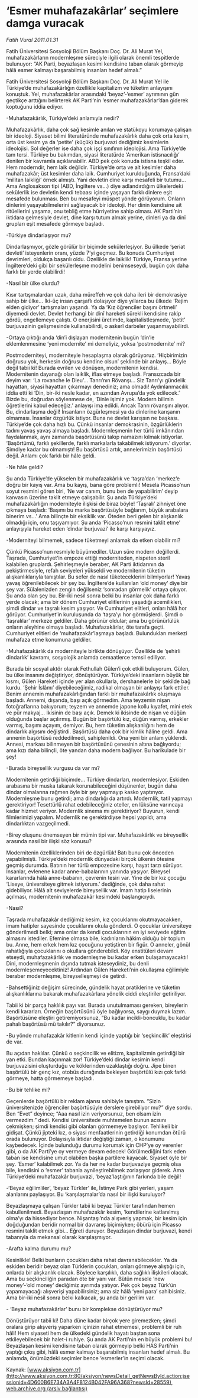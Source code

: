 # ‘Esmer muhafazakârlar’ seçimlere damga vuracak

*Fatih Vural 2011.01.31*

<font class="agenda2NewsSpot">
 Fatih Üniversitesi Sosyoloji Bölüm Başkanı Doç. Dr. Ali Murat Yel, muhafazakârların modernleşme süreciyle ilgili olarak önemli tespitlerde bulunuyor: “AK Parti, beyazlaşan kesimi kendisine taban olarak görmeyip hâlâ esmer kalmayı başarabilmiş insanları hedef almalı.”
</font>
<font class="newsDetail">
 <p>
 </p>
 <p class="MsoNormal">
  Fatih Üniversitesi Sosyoloji Bölüm Başkanı Doç. Dr. Ali Murat Yel ile Türkiye’de muhafazakârlığın özellikle kapitalizm ve tüketim anlayışını konuştuk. Yel, muhafazakârlar arasındaki ‘beyaz’-‘esmer’ ayrımının gün geçtikçe arttığını belirterek AK Parti’nin ‘esmer muhafazakârlar’dan giderek koptuğunu iddia ediyor.
 </p>
 <p class="MsoNormal">
  -Muhafazakârlık, Türkiye’deki anlamıyla nedir?
 </p>
 <p class="MsoNormal">
  Muhafazakârlık, daha çok sağ kesimle anılan ve statükoyu korumaya çalışan bir ideoloji. Siyaset bilimi literatüründe muhafazakârlık daha çok orta kesim, orta üst kesim ya da ‘petite’ (küçük) burjuvazi dediğimiz kesimlerin ideolojisi. Sol değerler ise daha çok işçi sınıfının ideolojisi. Ama Türkiye’de tam tersi. Türkiye bu bakımdan, siyasi literatürde ‘Amerikan istisnacılığı’ denilen bir kavramla açıklanabilir. ABD pek çok konuda istisna teşkil eder. Hem moderndir, hem laik değildir. Türkiye’de orta ve alt kesimler daha muhafazakâr; üst kesimler daha laik. Cumhuriyet kurulduğunda, Fransa’daki ‘militan laikliği’ örnek almıştı. Yani devletin dine karşı mesafeli bir tutumu… Ama Anglosakson tipi (ABD, İngiltere vs…)
  <span>
  </span>
  diye adlandırdığım ülkelerdeki sekülerlik ise devletin kendi tebaası içinde yaşayan farklı dinlere eşit mesafede bulunması. Ben bu mesafeyi müspet yönde görüyorum. Onların dinlerini yaşayabilmelerini sağlayacak bir ideoloji. Her dinin kendisine ait ritüellerini yaşama, onu tebliğ etme hürriyetine sahip olması. AK Parti’nin iktidara gelmesiyle devlet, dine karşı tutum almak yerine, dinleri ya da dinî grupları eşit mesafede görmeye başladı.
 </p>
 <p class="MsoNormal">
  -Türkiye dindarlaşıyor mu?
 </p>
 <p class="MsoNormal">
  Dindarlaşmıyor, gözle görülür bir biçimde sekülerleşiyor. Bu ülkede ‘şeriat devleti’ isteyenlerin oranı, yüzde 7’yi geçmez. Bu konuda Cumhuriyet devrimleri, oldukça başarılı oldu. Özellikle de laiklik! Türkiye, Fransa yerine İngiltere’deki gibi bir sekülerleşme modelini benimseseydi, bugün çok daha farklı bir yerde olabilirdi!
 </p>
 <p class="MsoNormal">
  -Nasıl bir ülke olurdu?
 </p>
 <p class="MsoNormal">
  Kısır tartışmalardan uzak, daha müreffeh ve çok daha ileri bir demokrasiye sahip bir ülke... İki-üç insan çarşaflı dolaşıyor diye yıllarca bu ülkede ‘Rejim elden gidiyor’ tartışmaları yaşandı. Ya da ‘Kız öğrenciler başını örtmeli’ diyemedi devlet. Devlet herhangi bir dinî hareketi sürekli kendisine rakip gördü, engellemeye çalıştı. O enerjisini üretimde, kapitalistleşmede, ‘petit’ burjuvazinin gelişmesinde kullanabilirdi, o askerî darbeler yaşanmayabilirdi.
 </p>
 <p class="MsoNormal">
  -Ortaya çıktığı anda ‘din’i dışlayan modernitenin bugün ‘din’le eklemlenmesine ‘yeni modernite’ mi demeliyiz, yoksa ‘postmodernite’ mi?
 </p>
 <p class="MsoNormal">
  Postmoderniteyi, moderniteyle hesaplaşma olarak görüyoruz. ‘Hiçbirimizin doğrusu yok, herkesin doğrusu kendine olsun’ şeklinde bir anlayış… Böyle değil tabii ki! Burada evrilen ve dönüşen, modernitenin kendisi. Modernitenin dayanağı olan laiklik, iflas etmeye başladı. Fransızcada bir deyim var: ‘La rovanche le Dieu’… Tanrı’nın Rövanşı… Siz Tanrı’yı gündelik hayattan, siyasi hayattan çıkarmayı denediniz; ama olmadı! Aydınlanmacılık iddia etti ki ‘Din, bir-iki nesle kadar, en azından Avrupa’da yok edilecek.’ Bizde bu, doğrudan söylenmese de, ‘Dinle işimiz yok. Modern bilimin öğretilerini kabul edeceğiz.’ anlayışı ima edildi. Ancak Tanrı rövanşını alıyor. Bu, dindarlaşma değil! İnsanların özgürleşmesi ya da dinlerine karışanın olmaması. İnsanlar özgürlük istiyor. Buna ne devlet karışsın ne başkası. Türkiye’de çok daha hızlı bu. Çünkü insanlar demokrasinin, özgürlüklerin tadını yavaş yavaş almaya başladı. Modernleşmenin her türlü imkânından faydalanmak, aynı zamanda başörtüsünü takıp namazını kılmak istiyorlar. ‘Başörtümü, farklı şekillerde, farklı markalarla takabilmek istiyorum.’ diyorlar. Şimdiye kadar
  <span>
  </span>
  bu olmamıştı! Bu başörtüsü artık, annelerimizin başörtüsü değil. Anlamı çok farklı bir hâle geldi.
 </p>
 <p class="MsoNormal">
  -Ne hâle geldi?
 </p>
 <p class="MsoNormal">
  Şu anda Türkiye’de yükselen bir muhafazakârlık ve ‘taşra’dan ‘merkez’e doğru bir kayış var. Ama bu kayış, bana göre problemli! Mesela Picasso’nun soyut resmini gören biri, ‘Ne var canım, bunu ben de yapabilirim’ deyip kanvasın üzerine taklit etmeye çalışabilir. Şu anda Türkiye’deki muhafazakârlığın moderniteyle ilişkisi de biraz böyle! ‘Taşralı’ zihniyet öne çıkmaya başladı: ‘Başımı bu marka başörtüsüyle bağlarım, büyük arabalara binerim vs…’ Ama bilinçte bir eksiklik var. Öteden beri gelen bir alışkanlık olmadığı için, onu taşıyamıyor. Şu anda ‘Picasso’nun resmini taklit etme’ anlayışıyla hareket eden ‘dindar burjuvazi’ ile karşı karşıyayız.
 </p>
 <p class="MsoNormal">
  -Moderniteyi bilmemek, sadece tüketmeyi anlamak da etken olabilir mi?
 </p>
 <p class="MsoNormal">
  Çünkü Picasso’nun resmiyle büyümediler. Uzun süre modern değillerdi. Taşrada, Cumhuriyet’in empoze ettiği moderniteden, nispeten steril kalabilen gruplardı. Şehirleşmeyle beraber, AK Parti iktidarının da pekiştirmesiyle, refah seviyeleri yükseldi ve modernitenin tüketim alışkanlıklarıyla tanıştılar. Bu sefer de nasıl tüketeceklerini bilmiyorlar! Yavaş yavaş öğrenilebilecek bir şey bu. İngiltere’de kullanılan ‘old money’ diye bir şey var. Sülalenizden zengin değilseniz ‘sonradan görmelik’ ortaya çıkıyor. Şu anda olan şey bu. Bir-iki nesil sonra belki bu insanlar çok daha farklı yerde olacak; ama bir dönem Cumhuriyet elitlerinin yaşadığı acemilikleri, şimdi dindar ve taşralı kesim yaşıyor. Ve Cumhuriyet elitleri, onları hâlâ hor görüyor. Cumhuriyet’in kuruluşunda da ‘taşra’yı hor görmüşlerdi. Şimdi o ‘taşralılar’ merkeze geldiler. Daha görünür oldular; ama bu görünürlülük onların aleyhine olmaya başladı. Muhafazakârlar, öte tarafa geçti. Cumhuriyet elitleri de ‘muhafazakâr’laşmaya başladı. Bulundukları merkezi muhafaza etme konumuna geldiler.
 </p>
 <p class="MsoNormal">
  -Muhafazakârlık da moderniteyle birlikte dönüşüyor. Özellikle de ‘şehirli dindarlık’ kavramı, sosyolojik anlamda cemaatlerce temsil ediliyor.
 </p>
 <p class="MsoNormal">
  Burada bir sosyal aktör olarak Fethullah Gülen’i çok etkili buluyorum. Gülen, bu ülke insanını değiştiriyor, dönüştürüyor. Türkiye’deki insanların büyük bir kısmı, Gülen Hareketi içinde yer alan okullarla, dershanelerle bir şekilde bağ kurdu. ‘Şehir İslâmı’ diyebileceğimiz, radikal olmayan bir anlayışı fark ettiler. Benim annemin muhafazakârlığından farklı bir muhafazakârlık oluşmaya başladı. Annemi, dışarıda, başı açık görmedim. Ama teyzemin nişan fotoğraflarına bakıyorum; teyzem ve annemde japone kollu kıyafet, mini etek ve pür makyaj… İkisinin de başı açık. Demek ki ikisinde de nişan ve düğün olduğunda başlar açılırmış. Bugün bir başörtülü kız, düğün varmış, erkekler varmış, başımı açayım, demiyor. Bu, hem tüketim alışkanlığını hem de dindarlık algısını değiştirdi. Başörtüsü daha çok bir kimlik hâline geldi. Ama annenin başörtüsü reddedilmedi, sahiplenildi. Ona yeni bir anlam yüklendi. Annesi, markası bilinmeyen bir başörtüsünü çenesinin altına bağlıyordu; ama kızı daha bilinçli, öte yandan daha modern bağlıyor. Bu harikulade bir şey!
 </p>
 <p class="MsoNormal">
  -Burada bireysellik vurgusu da var mı?
 </p>
 <p class="MsoNormal">
  Modernitenin getirdiği biçimde… Türkiye dindarları, modernleşiyor. Eskiden arabasına bir muska takarak korunabileceğini düşünenler, bugün daha dindar olmalarına rağmen öyle bir şey yapmayıp kasko yaptırıyor. Modernleşme bunu getirdi; ama dindarlığı da artırdı. Modernlik, tatil yapmayı gerektiriyor! Tesettürlü rahat edebileceğiniz oteller, en lüksüne varıncaya kadar hizmet veriyor. Modernlik sinema mı gerektiriyor? Buyurun, kendi filmlerimizi yapalım. Modernlik ne gerektirdiyse hepsi yapıldı; ama dindarlıktan vazgeçilmedi.
 </p>
 <p class="MsoNormal">
  -Birey oluşunu önemseyen bir mümin tipi var. Muhafazakârlık ve bireysellik arasında nasıl bir ilişki söz konusu?
 </p>
 <p class="MsoNormal">
  Modernitenin özelliklerinden biri de özgürlük! Batı bunu çok önceden yapabilmişti. Türkiye’deki modernlik dünyadaki birçok ülkenin ötesine geçmiş durumda. Batının her türlü empozesine karşı, hayat tarzı sürüyor. İnsanlar, evlenene kadar anne-babalarının yanında yaşıyor. Bireysel kararlarında hâlâ anne-babanın, çevrenin tesiri var. Yine de bir kız çocuğu ‘Liseye, üniversiteye gitmek istiyorum.’ dediğinde, çok daha rahat gidebiliyor. Hâlâ alt seviyelerde bireysellik var. İmam hatip liselerinin açılması, modernitenin muhafazakâr kesimdeki başlangıcıydı.
 </p>
 <p class="MsoNormal">
  -Nasıl?
 </p>
 <p class="MsoNormal">
  Taşrada muhafazakâr dediğimiz kesim, kız çocuklarını okutmayacakken, imam hatipler sayesinde çocuklarını okula gönderdi. O çocuklar üniversiteye gönderilmedi belki; ama onlar da kendi çocuklarının en iyi seviyede eğitim almasını istediler. Efemine olmasa bile, kadınların hâkim olduğu bir toplum bu. Anne, hem erkek hem kız çocuğunu yetiştiren bir figür. O anneler, gönül rahatlığıyla çocuklarını o okullara gönderebildi. Köy enstitüleri devam etseydi, muhafazakârlık ve modernleşme bu kadar erken bulaşamayacaktı! Dini, modernleşmenin dışında tutmak isteseydiniz, bu denli modernleşemeyecektiniz! Ardından Gülen Hareketi’nin okullaşma eğilimiyle beraber modernleşme, bireyselleşmeyi de getirdi.
 </p>
 <p class="MsoNormal">
  -Bahsettiğiniz değişim sürecinde, gündelik hayat pratiklerine ve tüketim alışkanlıklarına bakarak muhafazakârlara yönelik ciddi eleştiriler getiriliyor.
 </p>
 <p class="MsoNormal">
  Tabii ki bir parça haklılık payı var. Burada unutulmaması gereken, bireylerin kendi kararları. Örneğin başörtüsünü öyle bağlıyorsa, saygı duymak lazım. Başörtüsüne eleştiri getiremiyorsunuz, “Bu kadar incikli-boncuklu, bu kadar pahalı başörtüsü mü takılır?” diyorsunuz.
 </p>
 <p class="MsoNormal">
  -Bu yönde muhafazakâr kitlenin kendi içinde yaptığı bir ‘seçkincilik’ eleştirisi de var.
 </p>
 <p class="MsoNormal">
  Bu açıdan haklılar. Çünkü o seçkincilik ve elitizm, kapitalizmin getirdiği bir yan etki. Bundan kaçınmak zor! Türkiye’deki dindar kesimin kendi burjuvazisini oluşturduğu ve köklerinden uzaklaştığı doğru. Jipe binen başörtülü bir genç kız, otobüs durağında bekleyen başörtülü kızı çok farklı görmeye, hatta görmemeye başladı.
 </p>
 <p class="MsoNormal">
  -Bu bir tehlike mi?
 </p>
 <p class="MsoNormal">
  Geçenlerde başörtülü bir reklam ajansı sahibiyle tanıştım. “Sizin üniversitenizde öğrenciler başörtüsüyle derslere girebiliyor mu?” diye sordu. Ben “Evet” deyince; “Aaa nasıl izin veriyorsunuz, ben olsam izin vermezdim.” dedi. Kendisi üniversitede muhtemelen bunun acısını çekmişken; şimdi kendisi gibi olanları görmemeye başlıyor. Tehlikeli bir gidişat. Çünkü jipteki kız, o siyasi menfaatlerinin getirdiği konumdan ötürü orada bulunuyor. Dolayısıyla iktidar değiştiği zaman, o konumunu kaybedecek. İçinde bulunduğu durumu korumak için CHP’ye oy verenler gibi, o da AK Parti’ye oy vermeye devam edecek! Görülmediğini fark eden taban ise kendisine umut olabilen başka partilere kayacak. Siyaset öyle bir şey. ‘Esmer’ kalabilmek zor. Ya da her ne kadar burjuvaziye geçmiş olsa bile, kendisini o ‘esmer’ tabanla aynileştirebilmek zorlaşıyor giderek. Ama Türkiye’deki muhafazakâr burjuvazi, ‘beyaz’laştığının farkında bile değil!
 </p>
 <p class="MsoNormal">
  -‘Beyaz eğilimliler’, ‘beyaz Türkler’ ile, İstinye Park gibi yerleri, yaşam alanlarını paylaşıyor. Bu ‘karşılaşmalar’da nasıl bir ilişki kuruluyor?
 </p>
 <p class="MsoNormal">
  Beyazlaşmaya çalışan Türkler tabii ki beyaz Türkler tarafından hemen kabullenilmedi. Beyazlaşan muhafazakâr kesim, ‘kendilerine katlanılmış olma’yı da hissediyor bence. Nişantaşı’nda alışveriş yapmak, bir kesim için doğduğundan beridir normal bir davranış biçimiyken; öbürü için Picasso resmini taklit etmek gibi… Eğreti duruyor. Beyazlaşan dindar burjuvazi, kendi tabanıyla da mekansal olarak karşılaşmıyor.
 </p>
 <p class="MsoNormal">
  -Arafta kalma durumu mu?
 </p>
 <p class="MsoNormal">
  Kesinlikle! Belki bunların çocukları daha rahat davranabilecekler. Ya da eskiden beridir beyaz olan Türklerin çocukları, onları görmeye alıştığı için, onlarda bir alışkanlık olacak. Böylece karşılıklı, daha sağlıklı ilişkileri olacak. Ama bu seçkinciliğin paradan öte bir yanı var. Bütün mesele ‘new money’-’old money’ dediğimiz ayrımda yatıyor. Pek çok beyaz Türk’ün yapamayacağı alışverişi yapabilirsiniz; ama siz hâlâ ‘yeni para’ sahibisiniz. Ama bir-iki nesil sonra belki kalkacak, şu anda bir gerilim var.
 </p>
 <p class="MsoNormal">
  - ‘Beyaz muhafazakârlar’ bunu bir komplekse dönüştürüyor mu?
 </p>
 <p class="MsoNormal">
  Dönüştürüyor tabii ki! Daha düne kadar birçok yere giremezken; şimdi oralara girip alışveriş yaparken içinizin rahat etmemesi, problemli bir ruh hâli! Hem siyaseti hem de ülkedeki gündelik hayatı baştan sona etkileyebilecek bir halet-i ruhiye. Şu anda AK Parti’nin en büyük problemi bu! Beyazlaşan kesimi kendisine taban olarak görmeyip belki HAS Parti’nin yaptığı çıkış gibi, hâlâ esmer kalmayı başarabilmiş insanları hedef almalı. Bu anlamda, önümüzdeki seçimler bence ‘esmerler’in seçimi olacak.
 </p>
 <p>
 </p>
</font>

Kaynak: [www.aksiyon.com.tr](http://www.aksiyon.com.tr:80/aksiyon/newsDetail_getNewsById.action;jsessionid=4D600B6E734A3A4F8124B042FA96A368?newsId=28559), [web.archive.org (arşiv bağlantısı)](http://web.archive.org/web/20110203070709/http://www.aksiyon.com.tr:80/aksiyon/newsDetail_getNewsById.action;jsessionid=4D600B6E734A3A4F8124B042FA96A368?newsId=28559)
